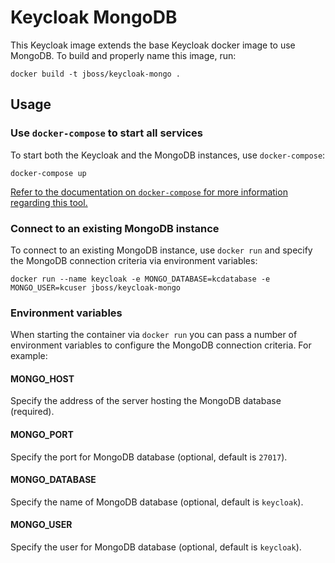 # Keycloak MongoDB

This Keycloak image extends the base Keycloak docker image to use MongoDB. To build and properly name this image, run:

```
docker build -t jboss/keycloak-mongo .
```

## Usage

### Use `docker-compose` to start all services

To start both the Keycloak and the MongoDB instances, use `docker-compose`:

```
docker-compose up
```

[Refer to the documentation on `docker-compose` for more information regarding this tool.](https://docs.docker.com/compose/reference/overview/)

### Connect to an existing MongoDB instance

To connect to an existing MongoDB instance, use `docker run` and specify the MongoDB connection criteria via environment variables:

```
docker run --name keycloak -e MONGO_DATABASE=kcdatabase -e MONGO_USER=kcuser jboss/keycloak-mongo
```

### Environment variables

When starting the container via `docker run` you can pass a number of environment variables to configure the MongoDB connection criteria. For example:

#### MONGO_HOST

Specify the address of the server hosting the MongoDB database (required).

#### MONGO_PORT

Specify the port for MongoDB database (optional, default is `27017`).

#### MONGO_DATABASE

Specify the name of MongoDB database (optional, default is `keycloak`).

#### MONGO_USER

Specify the user for MongoDB database (optional, default is `keycloak`).
